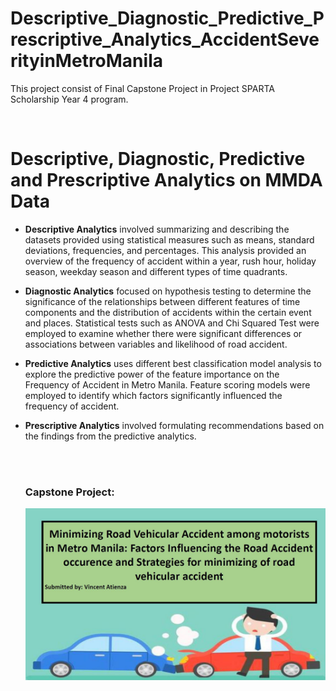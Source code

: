 # Descriptive_Diagnostic_Predictive_Prescriptive_Analytics_AccidentSeverityinMetroManila
This project consist of Final Capstone Project in Project SPARTA Scholarship Year 4 program.

<br>

# Descriptive, Diagnostic, Predictive and Prescriptive Analytics on MMDA Data
- **Descriptive Analytics** involved summarizing and describing the datasets provided using statistical measures
such as means, standard deviations, frequencies, and percentages. This analysis provided an overview of
the frequency of accident within a year, rush hour, holiday season, weekday season and different types of
time quadrants.
- **Diagnostic Analytics** focused on hypothesis testing to determine the significance of the relationships
between different features of time components and the distribution of accidents within the certain event
and places. Statistical tests such as ANOVA and Chi Squared Test were employed to examine whether there
were significant differences or associations between variables and likelihood of road accident.
- **Predictive Analytics** uses different best classification model analysis to explore the predictive power of the
feature importance on the Frequency of Accident in Metro Manila. Feature scoring models were employed
to identify which factors significantly influenced the frequency of accident.
- **Prescriptive Analytics** involved formulating recommendations based on the findings from the
predictive analytics.

  <br>
  <br>

  ### **Capstone Project:**

  <div class="image-container">
  <p align="center">
    <img src="/assets/img/Intro.JPG" />
  </p>
</div>
